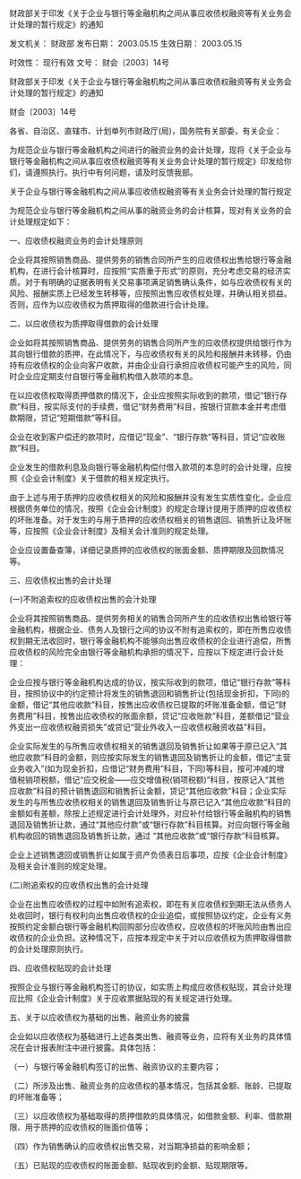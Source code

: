 
	
		
	
财政部关于印发《关于企业与银行等金融机构之间从事应收债权融资等有关业务会计处理的暂行规定》的通知
	
	
发文机关：	财政部
发布日期：	2003.05.15
生效日期：	2003.05.15
	
时效性：	现行有效
文号：	财会〔2003〕14号
	
	

	
	

	
	

财政部关于印发《关于企业与银行等金融机构之间从事应收债权融资等有关业务会计处理的暂行规定》的通知

财会〔2003〕14号

各省、自治区、直辖市、计划单列市财政厅(局)，国务院有关部委，有关企业：

为规范企业与银行等金融机构之间进行的融资业务的会计处理，现将《关于企业与银行等金融机构之间从事应收债权融资等有关业务会计处理的暂行规定》印发给你们，请遵照执行。执行中有何问题，请及时反馈我部。

关于企业与银行等金融机构之间从事应收债权融资等有关业务会计处理的暂行规定

为规范企业与银行等金融机构之间从事的融资业务的会计核算，现对有关业务的会计处理规定如下：

一、应收债权融资业务的会计处理原则

企业将其按照销售商品、提供劳务的销售合同所产生的应收债权出售给银行等金融机构，在进行会计核算时，应按照“实质重于形式”的原则，充分考虑交易的经济实质。对于有明确的证据表明有关交易事项满足销售确认条件，如与应收债权有关的风险、报酬实质上已经发生转移等，应按照出售应收债权处理，并确认相关损益。否则，应作为以应收债权为质押取得的借款进行会计处理。

二、以应收债权为质押取得借款的会计处理

企业如将其按照销售商品、提供劳务的销售合同所产生的应收债权提供给银行作为其向银行借款的质押，在此情况下，与应收债权有关的风险和报酬并未转移，仍由持有应收债权的企业向客户收款，并由企业自行承担应收债权可能产生的风险，同时企业应定期支付自银行等金融机构借入款项的本息。

在以应收债权取得质押借款的情况下，企业应按照实际收到的款项，借记“银行存款”科目，按实际支付的手续费，借记“财务费用”科目，按银行贷款本金并考虑借款期限，贷记“短期借款”等科目。

企业在收到客户偿还的款项时，应借记“现金”、“银行存款”等科目，贷记“应收账款”科目。

企业发生的借款利息及向银行等金融机构偿付借入款项的本息时的会计处理，应按照《企业会计制度》关于借款的相关规定执行。

由于上述与用于质押的应收债权相关的风险和报酬并没有发生实质性变化，企业应根据债务单位的情况，按照《企业会计制度》的规定合理计提用于质押的应收债权的坏账准备。对于发生的与用于质押的应收债权相关的销售退回、销售折让及坏账等，应按照《企业会计制度》及相关会计准则的规定处理。

企业应设置备查簿，详细记录质押的应收债权的账面金额、质押期限及回款情况等。

三、应收债权出售的会计处理

(一)不附追索权的应收债权出售的会汁处理

企业将其按照销售商品、提供劳务相关的销售合同所产生的应收债权出售给银行等金融机构，根据企业、债务人及银行之间的协议不附有追索权的，即在所售应收债权到期无法收回时，银行等金融机构不能够向出售应收债权的企业进行追偿，所售应收债权的风险完全由银行等金融机构承担的情况下，应按以下规定进行会计处理：

企业应按与银行等金融机构达成的协议，按实际收到的款项，借记“银行存款”等科目，按照协议中的约定预计将发生的销售退回和销售折让(包括现金折扣，下同)的金额，借记“其他应收款”科目，按售出应收债权已提取的坏账准备金额，借记“财务费用”科目，按售出应收债权的账面余额，贷记“应收账款”科目，差额借记“营业外支出一应收债权融资损失”或贷记“营业外收入一应收债权融资收益”科目。

企业实际发生的与所售应收债权相关的销售退回及销售折让如果等于原已记入“其他应收款”科目的金额，则应按实际发生的销售退回及销售折让的金额，借记“主营业务收入”(如为现金折扣，应借记“财务费用”科目，下同)等科目，按可冲减的增值税销项税额，借记“应交税金——应交增值税(销项税额)”科目，按原记入“其他应收款”科目的预计销售退回和销售折让金额，贷记“其他应收款”科目；企业实际发生的与所售应收债权相关的销售退回及销售折让与原已记入“其他应收款”科目的金额如有差额，除按上述规定进行会计处理外，对应补付给银行等金融机构的销售退回及销售折让款，通过“其他应付款”或“银行存款”科目核算。对应向银行等金融机构收回的销售退回及销售折让款，通过 “其他应收款”或“银行存款”科目核算。

企业上述销售退回或销售折让如属于资产负债表日后事项，应按《企业会计制度》及相关会计准则的规定处理。

(二)附追索权的应收债权出售的会计处理

企业在出售应收债权的过程中如附有追索权，即在有关应收债权到期无法从债务人处收回时，银行有权利向出售应收债权的企业追偿，或按照协议约定，企业有义务按照约定金额白银行等金融机构回购部分应收债权，应收债权的坏账风险由售出应收债权的企业负担。这种情况下，应按本规定中关于对以应收债权为质押取得借款的会计处理原则执行。

四、应收债权贴现的会计处理

按照企业与银行等金融机构签订的协议，如实质上构成应收债权贴现，其会计处理应比照《企业会计制度》关于应收票据贴现的有关规定进行处理。

五、关于以应收债权为基础的出售、融资业务的披露

企业如以应收债权为基础进行上述各类出售、融资等业务，应将有关业务的具体情况在会计报表附注中进行披露。具体包括：

（一）与银行等金融机构签订的出售、融资协议的主要内容；

（二）所涉及出售、融资业务的应收债权的基本情况，包括其金额、账龄、已提取的坏账准备等；

（三）以应收债权为基础取得的质押借款的具体情况，如借款金额、利率、借款期限、用于质押的应收债权的账面价值等；

（四）作为销售确认的应收债权出售交易，对当期净损益的影响金额；

（五）已贴现的应收债权的账面金额、贴现收到的金额、贴现期限等。
